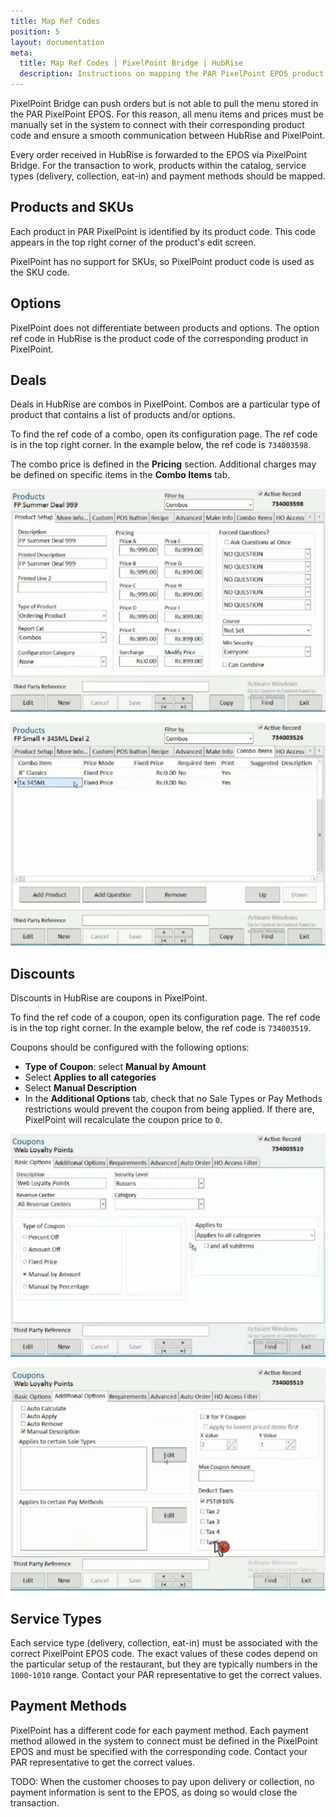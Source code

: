 ```yaml
---
title: Map Ref Codes
position: 5
layout: documentation
meta:
  title: Map Ref Codes | PixelPoint Bridge | HubRise
  description: Instructions on mapping the PAR PixelPoint EPOS product ref codes with other apps after connecting your EPOS with HubRise. Synchronise your data.
---
```


PixelPoint Bridge can push orders but is not able to pull the menu stored in the PAR PixelPoint EPOS. For this reason, all menu items and prices must be manually set in the system to connect with their corresponding product code and ensure a smooth communication between HubRise and PixelPoint.

Every order received in HubRise is forwarded to the EPOS via PixelPoint Bridge. For the transaction to work, products within the catalog, service types (delivery, collection, eat-in) and payment methods should be mapped.

## Products and SKUs

Each product in PAR PixelPoint is identified by its product code. This code appears in the top right corner of the product's edit screen.

PixelPoint has no support for SKUs, so PixelPoint product code is used as the SKU code.

## Options

PixelPoint does not differentiate between products and options. The option ref code in HubRise is the product code of the corresponding product in PixelPoint.

## Deals

Deals in HubRise are combos in PixelPoint. Combos are a particular type of product that contains a list of products and/or options.

To find the ref code of a combo, open its configuration page. The ref code is in the top right corner. In the example below, the ref code is `734003598`.

The combo price is defined in the **Pricing** section. Additional charges may be defined on specific items in the **Combo Items** tab.

![PixelPoint combos - product setup](../images/010-en-combos-product-setup.png)

![PixelPoint combos - combo items](../images/011-en-combos-items.png)

## Discounts

Discounts in HubRise are coupons in PixelPoint.

To find the ref code of a coupon, open its configuration page. The ref code is in the top right corner. In the example below, the ref code is `734003519`.

Coupons should be configured with the following options:

- **Type of Coupon**: select **Manual by Amount**
- Select **Applies to all categories**
- Select **Manual Description**
- In the **Additional Options** tab, check that no Sale Types or Pay Methods restrictions would prevent the coupon from being applied. If there are, PixelPoint will recalculate the coupon price to `0`.

![PixelPoint coupons - basic options](../images/008-en-coupons-basic.png)

![PixelPoint coupons - additional options](../images/009-en-coupons-additional.png)

## Service Types

Each service type (delivery, collection, eat-in) must be associated with the correct PixelPoint EPOS code. The exact values of these codes depend on the particular setup of the restaurant, but they are typically numbers in the `1000`-`1010` range. Contact your PAR representative to get the correct values.

## Payment Methods

PixelPoint has a different code for each payment method. Each payment method allowed in the system to connect must be defined in the PixelPoint EPOS and must be specified with the corresponding code. Contact your PAR representative to get the correct values.

TODO: When the customer chooses to pay upon delivery or collection, no payment information is sent to the EPOS, as doing so would close the transaction.
